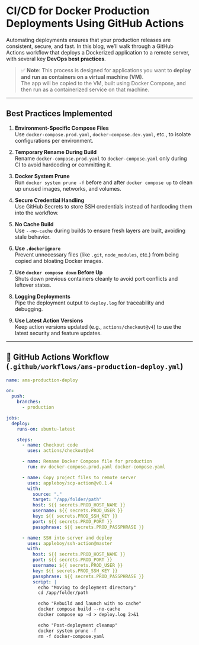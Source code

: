 #  CI/CD for Docker Production Deployments Using GitHub Actions

Automating deployments ensures that your production releases are consistent, secure, and fast. In this blog, we’ll walk through a GitHub Actions workflow that deploys a Dockerized application to a remote server, with several key **DevOps best practices**.


> ✅ **Note**: This process is designed for applications you want to **deploy and run as containers on a virtual machine (VM)**.  
> The app will be copied to the VM, built using Docker Compose, and then run as a containerized service on that machine.

---

##  Best Practices Implemented

1. **Environment-Specific Compose Files**  
   Use `docker-compose.prod.yaml`, `docker-compose.dev.yaml`, etc., to isolate configurations per environment.

2. **Temporary Rename During Build**  
   Rename `docker-compose.prod.yaml` to `docker-compose.yaml` only during CI to avoid hardcoding or committing it.

3. **Docker System Prune**  
   Run `docker system prune -f` before and after `docker compose up` to clean up unused images, networks, and volumes.

4. **Secure Credential Handling**  
   Use GitHub Secrets to store SSH credentials instead of hardcoding them into the workflow.

5. **No Cache Build**  
   Use `--no-cache` during builds to ensure fresh layers are built, avoiding stale behavior.

6. **Use `.dockerignore`**  
   Prevent unnecessary files (like `.git`, `node_modules`, etc.) from being copied and bloating Docker images.

7. **Use `docker compose down` Before Up**  
   Shuts down previous containers cleanly to avoid port conflicts and leftover states.

8. **Logging Deployments**  
   Pipe the deployment output to `deploy.log` for traceability and debugging.

9. **Use Latest Action Versions**  
   Keep action versions updated (e.g., `actions/checkout@v4`) to use the latest security and feature updates.

---

## 🔧 GitHub Actions Workflow (`.github/workflows/ams-production-deploy.yml`)

```yaml
name: ams-production-deploy

on:
  push:
    branches:
      - production

jobs:
  deploy:
    runs-on: ubuntu-latest

    steps:
      - name: Checkout code
        uses: actions/checkout@v4

      - name: Rename Docker Compose file for production
        run: mv docker-compose.prod.yaml docker-compose.yaml

      - name: Copy project files to remote server
        uses: appleboy/scp-action@v0.1.4
        with:
          source: "."
          target: "/app/folder/path"
          host: ${{ secrets.PROD_HOST_NAME }}
          username: ${{ secrets.PROD_USER }}
          key: ${{ secrets.PROD_SSH_KEY }}
          port: ${{ secrets.PROD_PORT }}
          passphrase: ${{ secrets.PROD_PASSPHRASE }}

      - name: SSH into server and deploy
        uses: appleboy/ssh-action@master
        with:
          host: ${{ secrets.PROD_HOST_NAME }}
          port: ${{ secrets.PROD_PORT }}
          username: ${{ secrets.PROD_USER }}
          key: ${{ secrets.PROD_SSH_KEY }}
          passphrase: ${{ secrets.PROD_PASSPHRASE }}
          script: |
            echo "Moving to deployment directory"
            cd /app/folder/path

            echo "Rebuild and launch with no cache"
            docker compose build --no-cache
            docker compose up -d > deploy.log 2>&1

            echo "Post-deployment cleanup"
            docker system prune -f
            rm -f docker-compose.yaml
